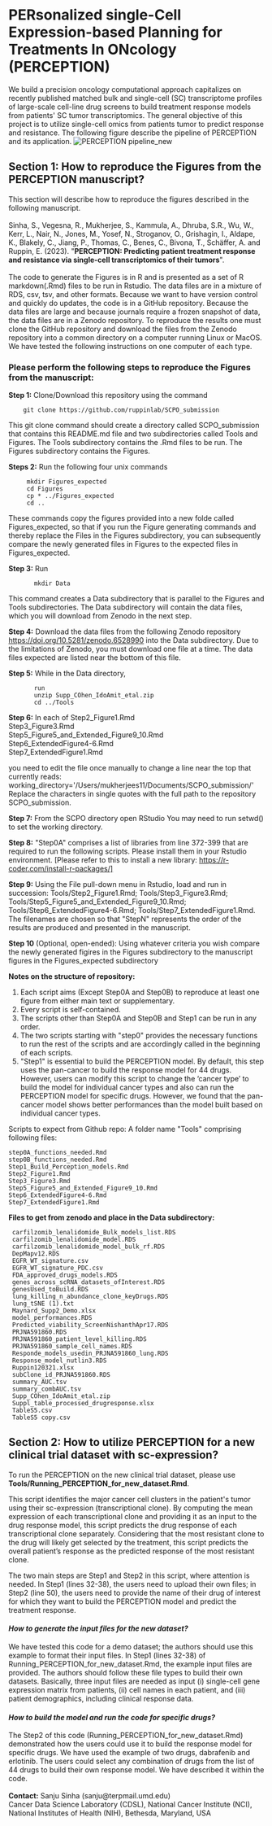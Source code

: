 # PERsonalized single-Cell Expression-based Planning for Treatments In ONcology (PERCEPTION)
We build a precision oncology computational approach capitalizes on recently published matched bulk and single-cell (SC) transcriptome profiles of large-scale cell-line drug screens to build treatment response models from patients' SC tumor transcriptomics. The general objective of this project is to utilize single-cell omics from patients tumor to predict response and resistance. The following figure describe the pipeline of PERCEPTION and its application.
![PERCEPTION pipeline_new](https://user-images.githubusercontent.com/26137763/216864419-a8a35147-ce34-43bd-a360-38d9ac07d4ac.png)

<h2><b>Section 1: How to reproduce the Figures from the PERCEPTION manuscript?</b></h2>
This section will describe how to reproduce the figures described in the following manuscript.
<br><br>
Sinha, S., Vegesna, R., Mukherjee, S., Kammula, A., Dhruba, S.R., Wu, W., Kerr, L., Nair, N., Jones, M., Yosef, N., Stroganov, O., Grishagin, I., Aldape, K., Blakely, C., Jiang, P., Thomas, C., Benes, C., Bivona, T., Schäffer, A. and Ruppin, E. (2023). "<b>PERCEPTION: Predicting patient treatment response and resistance via single-cell transcriptomics of their tumors</b>".
<br><br>
The code to generate the Figures is in R and is presented as a set of R markdown(.Rmd) files to be run in Rstudio. 
The data files are in a mixture of RDS, csv, tsv, and other formats.
Because we want to have version control and quickly do updates, the code is in a GitHub repository.
Because the data files are large and because journals require a frozen snapshot of data, the data files are in a Zenodo repository.
To reproduce the results one must clone the GitHub repository and download the files from the Zenodo repository into a common directory on a computer running Linux or MacOS. We have tested the following instructions on one computer of each type. 


<h3><b>Please perform the following steps to reproduce the Figures from the manuscript:</b></h3>

<b>Step 1:</b> Clone/Download this repository using the command
```
	git clone https://github.com/ruppinlab/SCPO_submission
```
This git clone command should create a directory called SCPO_submission that contains this README.md file and two subdirectories called Tools and Figures.
The Tools subdirectory contains the .Rmd files to be run.
The Figures subdirectory contains the Figures. 

<b>Steps 2:</b> Run the following four unix commands
```
     mkdir Figures_expected 
     cd Figures
     cp * ../Figures_expected
     cd ..
```
These commands copy the figures provided into a new folde called Figures_expected, so that if you run the Figure generating commands
and thereby replace the Files in the Figures subdirectory, you can subsequently compare the newly generated files in Figures
to the expected files in Figures_expected.

<b>Step 3:</b> Run
```
       mkdir Data
```
This command creates a Data subdirectory that is parallel to the Figures and Tools subdirectories.
The Data subdirectory will contain the data files, which you will download from Zenodo in the next step.

<b>Step 4:</b> Download the data files from the following Zenodo repository https://doi.org/10.5281/zenodo.6528990
into the Data subdirectory. Due to the limitations of Zenodo, you must download one file at a time. The data files
expected are listed near the bottom of this file. 

<b>Step 5:</b> While in the Data directory,
```
       run 
       unzip Supp_COhen_IdoAmit_etal.zip
       cd ../Tools
```
<b>Step 6:</b> In each of 
	Step2_Figure1.Rmd  
	Step3_Figure3.Rmd  
	Step5_Figure5_and_Extended_Figure9_10.Rmd  
	Step6_ExtendedFigure4-6.Rmd  
	Step7_ExtendedFigure1.Rmd
     
you need to edit the file once manually to change a line near the top that currently reads: working_directory='/Users/mukherjees11/Documents/SCPO_submission/' Replace the characters in single quotes with the full path to the repository SCPO_submission.
 

<b>Step 7:</b> From the SCPO directory open RStudio 
        You may need to run setwd() to set the working directory.

<b>Step 8:</b> "Step0A" comprises a list of libraries from line 372-399 that are required to run the following scripts. Please install them in your Rstudio environment. [Please refer to this to install a new library: https://r-coder.com/install-r-packages/]

<b>Step 9:</b> Using the File pull-down menu in Rstudio, load and run in succession:
    Tools/Step2_Figure1.Rmd;  Tools/Step3_Figure3.Rmd;  Tools/Step5_Figure5_and_Extended_Figure9_10.Rmd;  Tools/Step6_ExtendedFigure4-6.Rmd;  Tools/Step7_ExtendedFigure1.Rmd.
The filenames are chosen so that  "StepN" represents the order of the results are produced and presented in the manuscript.

<b>Step 10</b> (Optional, open-ended): Using whatever criteria you wish compare the newly generated figires in the Figures subdirectory to the manuscript figures
    in the Figures_expected subdirectory

<b>Notes on the structure of repository:</b>
1. Each script aims (Except Step0A and Step0B) to reproduce at least one figure from either main text or supplementary. 
2. Every script is self-contained.
3. The scripts other than Step0A and Step0B and Step1 can be run in any order.
4. The two scripts starting with "step0" provides the necessary functions to run the rest of the scripts and are accordingly called in the beginning of each scripts.
5. "Step1" is essential to build the PERCEPTION model. By default, this step uses the pan-cancer to build the response model for 44 drugs. However, users can modify this script to change the ‘cancer type’ to build the model for individual cancer types and also can run the PERCEPTION model for specific drugs. However, we found that the pan-cancer model shows better performances than the model built based on individual cancer types.

Scripts to expect from Github repo: A folder name "Tools" comprising following files: 

	step0A_functions_needed.Rmd 
	step0B_functions_needed.Rmd
	Step1_Build_Perception_models.Rmd 
	Step2_Figure1.Rmd 
	Step3_Figure3.Rmd 
	Step5_Figure5_and_Extended_Figure9_10.Rmd
	Step6_ExtendedFigure4-6.Rmd 
	Step7_ExtendedFigure1.Rmd

<b>Files to get from zenodo and place in the Data subdirectory:</b> 

	 carfilzomib_lenalidomide_Bulk_models_list.RDS 
	 carfilzomib_lenalidomide_model.RDS 
	 carfilzomib_lenalidomide_model_bulk_rf.RDS 
	 DepMapv12.RDS 
	 EGFR_WT_signature.csv 
	 EGFR_WT_signature_PDC.csv 
	 FDA_approved_drugs_models.RDS 
	 genes_across_scRNA_datasets_ofInterest.RDS 
	 genesUsed_toBuild.RDS 
	 lung_killing_n_abundance_clone_keyDrugs.RDS 
	 lung_tSNE (1).txt
	 Maynard_Supp2_Demo.xlsx 
	 model_performances.RDS 
	 Predicted_viability_ScreenNishanthApr17.RDS 
	 PRJNA591860.RDS
	 PRJNA591860_patient_level_killing.RDS 
	 PRJNA591860_sample_cell_names.RDS 
	 Responde_models_usedin_PRJNA591860_lung.RDS
	 Response_model_nutlin3.RDS
	 Ruppin120321.xlsx 
	 subClone_id_PRJNA591860.RDS 
	 summary_AUC.tsv 
	 summary_combAUC.tsv 
	 Supp_COhen_IdoAmit_etal.zip 
	 Suppl_table_processed_drugresponse.xlsx 
	 TableS5.csv 
	 TableS5 copy.csv 

<h2><b>Section 2: How to utilize PERCEPTION for a new clinical trial dataset with sc-expression?</b></h2>
To run the PERCEPTION on the new clinical trial dataset, please use <b>Tools/Running_PERCEPTION_for_new_dataset.Rmd</b>. 

This script identifies the major cancer cell clusters in the patient's tumor using their sc-expression (transcriptional clone). By computing the mean expression of each transcriptional clone and providing it as an input to the drug response model, this script predicts the drug response of each transcriptional clone separately. Considering that the most resistant clone to the drug will likely get selected by the treatment, this script predicts the overall patient’s response as the predicted response of the most resistant clone.

The two main steps are Step1 and Step2 in this script, where attention is needed. In Step1 (lines 32-38), the users need to upload their own files; in Step2 (line 50), the users need to provide the name of their drug of interest for which they want to build the PERCEPTION model and predict the treatment response.

<h4><i>How to generate the input files for the new dataset?</i></h4>
We have tested this code for a demo dataset; the authors should use this example to format their input files. In Step1 (lines 32-38) of Running_PERCEPTION_for_new_dataset.Rmd, the example input files are provided. The authors should follow these file types to build their own datasets. Basically, three input files are needed as input (i) single-cell gene expression matrix from patients, (ii) cell names in each patient, and (iii) patient demographics, including clinical response data.

<h4><i>How to build the model and run the code for specific drugs?</i></h4>
The Step2 of this code (Running_PERCEPTION_for_new_dataset.Rmd) demonstrated how the users could use it to build the response model for specific drugs. We have used the example of two drugs, dabrafenib and erlotinib. The users could select any combination of drugs from the list of 44 drugs to build their own response model. We have described it within the code.
<br><br>
<b>Contact:</b> Sanju Sinha (sanju@terpmail.umd.edu) 
<br>
Cancer Data Science Laboratory (CDSL), National Cancer Institute (NCI), National Institutes of Health (NIH), Bethesda, Maryland, USA
